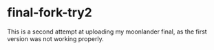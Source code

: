 # final-fork-try2
This is a second attempt at uploading my moonlander final, as the first version was not working properly. 
